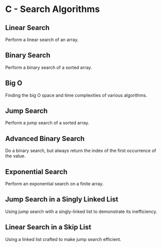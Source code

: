 # C - Search Algorithms

## Linear Search
Perform a linear search of an array.

## Binary Search
Perform a binary search of a sorted array.

## Big O
Finding the big O space and time complexities of various algorithms.

## Jump Search
Perform a jump search of a sorted array.

## Advanced Binary Search
Do a binary search, but always return the index of the first occurrence of the value.

## Exponential Search
Perform an exponential search on a finite array.

## Jump Search in a Singly Linked List
Using jump search with a singly-linked list to demonstrate its inefficiency.

## Linear Search in a Skip List
Using a linked list crafted to make jump search efficient.

